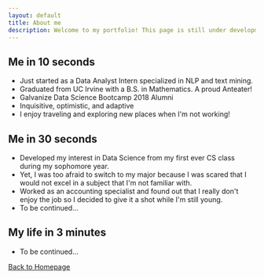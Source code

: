 ```yaml
---
layout: default
title: About me
description: Welcome to my portfolio! This page is still under development.
---
```


## Me in 10 seconds
- Just started as a Data Analyst Intern specialized in NLP and text mining.
- Graduated from UC Irvine with a B.S. in Mathematics. A proud Anteater!
- Galvanize Data Science Bootcamp 2018 Alumni
- Inquisitive, optimistic, and adaptive  
- I enjoy traveling and exploring new places when I'm not working!

## Me in 30 seconds
- Developed my interest in Data Science from my first ever CS class during my sophomore year.
- Yet, I was too afraid to switch to my major because I was scared that I would not excel in a subject that I'm not familiar with.
- Worked as an accounting specialist and found out that I really don't enjoy the job so I decided to give it a shot while I'm still young.
- To be continued...

## My life in 3 minutes

- To be continued...


[Back to Homepage](./)
